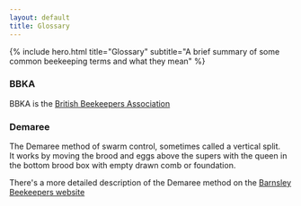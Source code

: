 ```yaml
---
layout: default
title: Glossary
---
```


{% include hero.html title="Glossary" subtitle="A brief summary of some common beekeeping terms and what they mean" %}

### BBKA

BBKA is the [British Beekeepers Association](https://www.bbka.org.uk)

### Demaree

The Demaree method of swarm control, sometimes called a vertical split.  
It works by moving the brood and eggs above the supers with the queen in the bottom brood box with empty drawn comb or foundation.

There's a more detailed description of the Demaree method on the [Barnsley Beekeepers website](https://barnsleybeekeepers.org.uk/the-demaree-method/)
